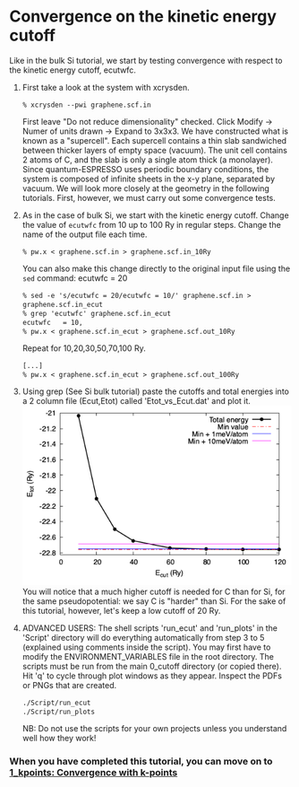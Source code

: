 # Convergence on the kinetic energy cutoff
Like in the bulk Si tutorial, we start by testing convergence with respect to the kinetic energy cutoff, ecutwfc.
  1. First take a look at the system with xcrysden.
      ```
      % xcrysden --pwi graphene.scf.in
      ```
      First leave "Do not reduce dimensionality" checked.
      Click Modify -> Numer of units drawn -> Expand to 3x3x3.
      We have constructed what is known as a "supercell". Each supercell contains a thin slab sandwiched between thicker layers of empty space (vacuum). The unit cell contains 2 atoms of C, and the slab is only a single atom thick (a monolayer). Since quantum-ESPRESSO uses periodic boundary conditions, the system is composed of infinite sheets in the x-y plane, separated by vacuum. We will look more closely at the geometry in the following tutorials. First, however, we must carry out some convergence tests.

  2. As in the case of bulk Si, we start with the kinetic energy cutoff. Change the value of `ecutwfc` from 10 up to 100 Ry in regular steps. Change the name of the output file each time.
      ```
      % pw.x < graphene.scf.in > graphene.scf.in_10Ry
      ```
      You can also make this change directly to the original input file using the `sed` command:
ecutwfc = 20
      ```
      % sed -e 's/ecutwfc = 20/ecutwfc = 10/' graphene.scf.in > graphene.scf.in_ecut
      % grep 'ecutwfc' graphene.scf.in_ecut 
      ecutwfc   = 10,
      % pw.x < graphene.scf.in_ecut > graphene.scf.out_10Ry
      ```
      Repeat for 10,20,30,50,70,100 Ry.
      ```
      [...]
      % pw.x < graphene.scf.in_ecut > graphene.scf.out_100Ry
      ```
  4. Using grep (See Si bulk tutorial) paste the cutoffs and total energies into a 2 column file (Ecut,Etot) called 'Etot_vs_Ecut.dat' and plot it. 
     ![Total energy vs kinetic energy cutoff](Ref/Etot_vs_Ecut.png?raw=true "Total energy vs kinetic energy cutoff")
     You will notice that a much higher cutoff is needed for C than for Si, for the same pseudopotential: we say C is "harder" than Si.     For the sake of this tutorial, however, let's keep a low cutoff of 20 Ry.
  6. ADVANCED USERS: The shell scripts 'run_ecut' and 'run_plots' in the 'Script' directory will do everything automatically from step 3 to 5 (explained using comments inside the script). You may first have to modify the ENVIRONMENT_VARIABLES file in the root directory. The scripts must be run from the main 0_cutoff directory (or copied there). Hit 'q' to cycle through plot windows as they appear. Inspect the PDFs or PNGs that are created.
      ```
      ./Script/run_ecut
      ./Script/run_plots
      ```
      NB: Do not use the scripts for your own projects unless you understand well how they work!
      
### When you have completed this tutorial, you can move on to [1_kpoints: Convergence with k-points](../1_kpoints)
